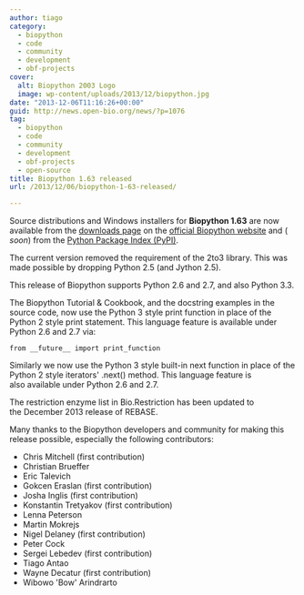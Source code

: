 ```yaml
---
author: tiago
category:
  - biopython
  - code
  - community
  - development
  - obf-projects
cover:
  alt: Biopython 2003 Logo
  image: wp-content/uploads/2013/12/biopython.jpg
date: "2013-12-06T11:16:26+00:00"
guid: http://news.open-bio.org/news/?p=1076
tag:
  - biopython
  - code
  - community
  - development
  - obf-projects
  - open-source
title: Biopython 1.63 released
url: /2013/12/06/biopython-1-63-released/

---
```

Source distributions and Windows installers for **Biopython 1.63** are now available from the [downloads page](http://biopython.org/wiki/Download "Biopython Downloads") on the [official Biopython website](http://biopython.org/ "Biopython website") and ( _soon_) from the [Python Package Index (PyPI)](https://pypi.python.org/pypi/biopython).

The current version removed the requirement of the 2to3 library. This was made possible by dropping Python 2.5 (and Jython 2.5).

This release of Biopython supports Python 2.6 and 2.7, and also Python 3.3.

The Biopython Tutorial & Cookbook, and the docstring examples in the source code, now use the Python 3 style print function in place of the Python 2 style print statement. This language feature is available under Python 2.6 and 2.7 via:

```
from __future__ import print_function
```

Similarly we now use the Python 3 style built-in next function in place of the Python 2 style iterators' .next() method. This language feature is also available under Python 2.6 and 2.7.

The restriction enzyme list in Bio.Restriction has been updated to the December 2013 release of REBASE.

Many thanks to the Biopython developers and community for making this release possible, especially the following contributors:

- Chris Mitchell (first contribution)
- Christian Brueffer
- Eric Talevich
- Gokcen Eraslan (first contribution)
- Josha Inglis (first contribution)
- Konstantin Tretyakov (first contribution)
- Lenna Peterson
- Martin Mokrejs
- Nigel Delaney (first contribution)
- Peter Cock
- Sergei Lebedev (first contribution)
- Tiago Antao
- Wayne Decatur (first contribution)
- Wibowo 'Bow' Arindrarto
